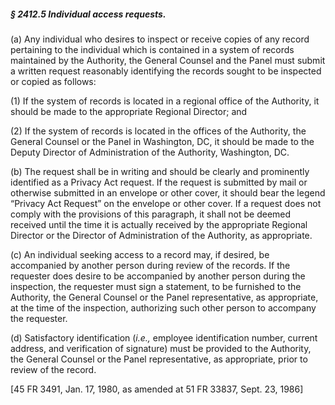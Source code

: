 ##### § 2412.5 Individual access requests. #####

(a) Any individual who desires to inspect or receive copies of any record pertaining to the individual which is contained in a system of records maintained by the Authority, the General Counsel and the Panel must submit a written request reasonably identifying the records sought to be inspected or copied as follows:

(1) If the system of records is located in a regional office of the Authority, it should be made to the appropriate Regional Director; and

(2) If the system of records is located in the offices of the Authority, the General Counsel or the Panel in Washington, DC, it should be made to the Deputy Director of Administration of the Authority, Washington, DC.

(b) The request shall be in writing and should be clearly and prominently identified as a Privacy Act request. If the request is submitted by mail or otherwise submitted in an envelope or other cover, it should bear the legend “Privacy Act Request” on the envelope or other cover. If a request does not comply with the provisions of this paragraph, it shall not be deemed received until the time it is actually received by the appropriate Regional Director or the Director of Administration of the Authority, as appropriate.

(c) An individual seeking access to a record may, if desired, be accompanied by another person during review of the records. If the requester does desire to be accompanied by another person during the inspection, the requester must sign a statement, to be furnished to the Authority, the General Counsel or the Panel representative, as appropriate, at the time of the inspection, authorizing such other person to accompany the requester.

(d) Satisfactory identification (*i.e.,* employee identification number, current address, and verification of signature) must be provided to the Authority, the General Counsel or the Panel representative, as appropriate, prior to review of the record.

[45 FR 3491, Jan. 17, 1980, as amended at 51 FR 33837, Sept. 23, 1986]
